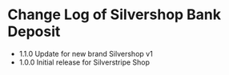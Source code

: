 # Change Log of Silvershop Bank Deposit

* 1.1.0 Update for new brand Silvershop v1
* 1.0.0 Initial release for Silverstripe Shop